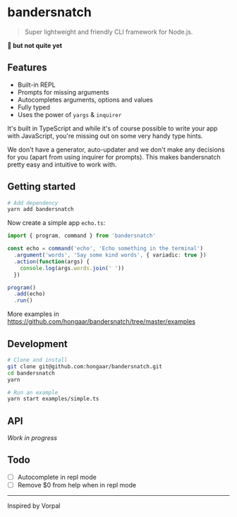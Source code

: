 # bandersnatch

> Super lightweight and friendly CLI framework for Node.js.

**🚧 but not quite yet**

## Features

- Built-in REPL
- Prompts for missing arguments
- Autocompletes arguments, options and values
- Fully typed
- Uses the power of `yargs` & `inquirer`

It's built in TypeScript and while it's of course possible to write your app
with JavaScript, you're missing out on some very handy type hints.

We don't have a generator, auto-updater and we don't make any decisions for you
(apart from using inquirer for prompts). This makes bandersnatch pretty easy and
intuitive to work with.

## Getting started

```bash
# Add dependency
yarn add bandersnatch
```

Now create a simple app `echo.ts`:

```ts
import { program, command } from 'bandersnatch'

const echo = command('echo', 'Echo something in the terminal')
  .argument('words', 'Say some kind words', { variadic: true })
  .action(function(args) {
    console.log(args.words.join(' '))
  })

program()
  .add(echo)
  .run()
```

More examples in https://github.com/hongaar/bandersnatch/tree/master/examples

## Development

```bash
# Clone and install
git clone git@github.com:hongaar/bandersnatch.git
cd bandersnatch
yarn

# Run an example
yarn start examples/simple.ts
```

## API

_Work in progress_

## Todo

- [ ] Autocomplete in repl mode
- [ ] Remove \$0 from help when in repl mode

---

Inspired by Vorpal
